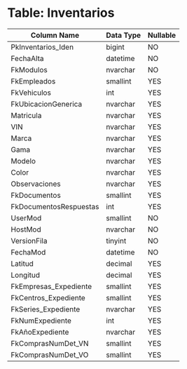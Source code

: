 # Table: Inventarios

| Column Name | Data Type | Nullable |
|-------------|-----------|----------|
| PkInventarios_Iden | bigint | NO |
| FechaAlta | datetime | NO |
| FkModulos | nvarchar | NO |
| FkEmpleados | smallint | YES |
| FkVehiculos | int | YES |
| FkUbicacionGenerica | nvarchar | YES |
| Matricula | nvarchar | YES |
| VIN | nvarchar | YES |
| Marca | nvarchar | YES |
| Gama | nvarchar | YES |
| Modelo | nvarchar | YES |
| Color | nvarchar | YES |
| Observaciones | nvarchar | YES |
| FkDocumentos | smallint | YES |
| FkDocumentosRespuestas | int | YES |
| UserMod | smallint | NO |
| HostMod | nvarchar | NO |
| VersionFila | tinyint | NO |
| FechaMod | datetime | NO |
| Latitud | decimal | YES |
| Longitud | decimal | YES |
| FkEmpresas_Expediente | smallint | YES |
| FkCentros_Expediente | smallint | YES |
| FkSeries_Expediente | nvarchar | YES |
| FkNumExpediente | int | YES |
| FkAñoExpediente | nvarchar | YES |
| FkComprasNumDet_VN | smallint | YES |
| FkComprasNumDet_VO | smallint | YES |
